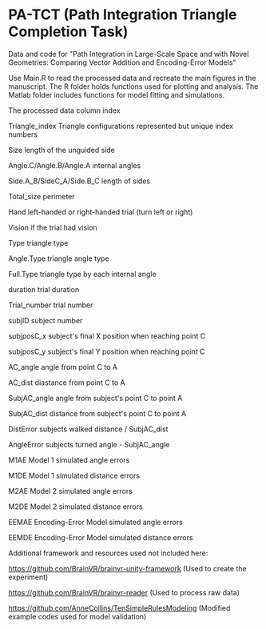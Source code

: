 # PA-TCT (Path Integration Triangle Completion Task)

Data and code for "Path Integration in Large-Scale Space and with Novel Geometries: Comparing Vector Addition and Encoding-Error Models"

Use Main.R to read the processed data and recreate the main figures in the manuscript. 
The R folder holds functions used for plotting and analysis.
The Matlab folder includes functions for model fitting and simulations.

The processed data column index

Triangle_index    Triangle configurations represented but unique index numbers

Size              length of the unguided side

Angle.C/Angle.B/Angle.A       internal angles

Side.A_B/SideC_A/Side.B_C     length of sides

Total_size    perimeter 

Hand          left-handed or right-handed trial (turn left or right)

Vision        if the trial had vision

Type          triangle type

Angle.Type    triangle angle type

Full.Type     triangle type by each internal angle

duration      trial duration

Trial_number  trial number

subjID        subject number

subjposC_x    subject's final X position when reaching point C

subjposC_y    subject's final Y position when reaching point C

AC_angle      angle from point C to A

AC_dist       diastance from point C to A

SubjAC_angle  angle from subject's point C to point A

SubjAC_dist   distance from subject's point C to point A

DistError     subjects walked distance / SubjAC_dist

AngleError    subjects turned angle - SubjAC_angle

M1AE      Model 1 simulated angle errors

M1DE      Model 1 simulated distance errors

M2AE      Model 2 simulated angle errors

M2DE      Model 2 simulated distance errors

EEMAE     Encoding-Error Model simulated angle errors

EEMDE     Encoding-Error Model simulated distance errors

Additional framework and resources used not included here:

https://github.com/BrainVR/brainvr-unity-framework (Used to create the experiment)

https://github.com/BrainVR/brainvr-reader (Used to process raw data)

https://github.com/AnneCollins/TenSimpleRulesModeling (Modified example codes used for model validation)

